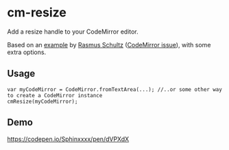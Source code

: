 # cm-resize
Add a resize handle to your CodeMirror editor.

Based on an  [example](https://jsfiddle.net/mindplay/rs2L2vtb/2/) by [Rasmus Schultz](https://github.com/mindplay-dk) ([CodeMirror issue](https://github.com/codemirror/CodeMirror/issues/850)), with some extra options.

## Usage ##

    var myCodeMirror = CodeMirror.fromTextArea(...); //..or some other way to create a CodeMirror instance
    cmResize(myCodeMirror);

## Demo ##

https://codepen.io/Sphinxxxx/pen/dVPXdX
